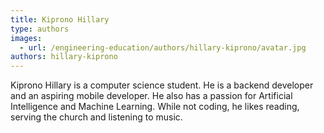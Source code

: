 ```yaml
---
title: Kiprono Hillary
type: authors
images:
  - url: /engineering-education/authors/hillary-kiprono/avatar.jpg
authors: hillary-kiprono
---
```

Kiprono Hillary is a computer science student. He is a backend developer and an aspiring mobile developer. He also has a passion for Artificial Intelligence and Machine Learning. While not coding, he likes reading, serving the church and listening to music.

